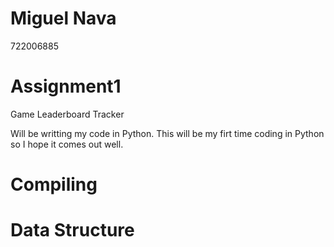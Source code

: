 # Miguel Nava
722006885

# Assignment1
Game Leaderboard Tracker

Will be writting my code in Python.
This will be my firt time coding in Python so I hope it comes out well. 

# Compiling

# Data Structure 
